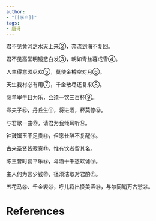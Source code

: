 ```yaml
---
author: 
- "[[李白]]"
tags:
- 唐诗
---
```


君不见黄河之水天上来②，奔流到海不复回。

君不见高堂明镜悲白发③，朝如青丝暮成雪④。

人生得意须尽欢⑤，莫使金樽空对月⑥。

天生我材必有用⑦，千金散尽还复来⑧。

烹羊宰牛且为乐，会须一饮三百杯⑨。

岑夫子⑩，丹丘生⑪，将进酒，杯莫停⑫。

与君歌一曲⑬，请君为我倾耳听⑭。

钟鼓馔玉不足贵⑮，但愿长醉不复醒⑯。

古来圣贤皆寂寞⑰，惟有饮者留其名。

陈王昔时宴平乐⑱，斗酒十千恣欢谑⑲。

主人何为言少钱⑳，径须沽取对君酌㉑。

五花马㉒、千金裘㉓，呼儿将出换美酒㉔，与尔同销万古愁㉕。


# References 
